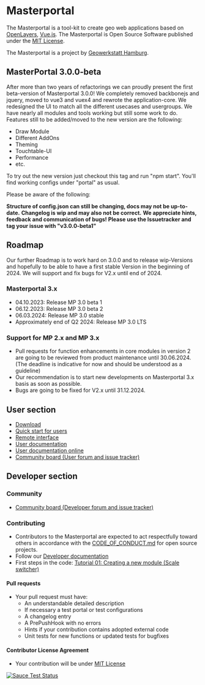 # Masterportal

The Masterportal is a tool-kit to create geo web applications based on [OpenLayers](https://openlayers.org), [Vue.js](https://vuejs.org/). The Masterportal is Open Source Software published under the [MIT License](https://bitbucket.org/geowerkstatt-hamburg/masterportal/src/dev/License.txt).

The Masterportal is a project by [Geowerkstatt Hamburg](https://www.hamburg.de/geowerkstatt/).

## MasterPortal 3.0.0-beta

After more than two years of refactorings we can proudly present the first beta-version of Masterportal 3.0.0! We completely removed backbonejs and jquery, moved to vue3 and vuex4 and rewrote the application-core. We redesigned the UI to match all the different usecases and usergroups. We have nearly all modules and tools working but still
some work to do. Features still to be added/moved to the new version are the following:

* Draw Module
* Different AddOns
* Theming
* Touchtable-UI
* Performance
* etc.

To try out the new version just checkout this tag and run "npm start". You'll find working configs under "portal" as usual.

Please be aware of the following:

**Structure of config.json can still be changing, docs may not be up-to-date.**
**Changelog is wip and may also not be correct.**
**We appreciate hints, feedback and communication of bugs! Please use the Issuetracker and tag your issue with "v3.0.0-beta1"**

## Roadmap
Our further Roadmap is to work hard on 3.0.0 and to release wip-Versions and hopefully to be able to have a first stable Version in the beginning of 2024. We will support and fix bugs for V2.x until end of 2024.
### Masterportal 3.x
* 04.10.2023: Release MP 3.0 beta 1
* 06.12.2023: Release MP 3.0 beta 2
* 06.03.2024: Release MP 3.0 stable
* Approximately end of Q2 2024: Release MP 3.0 LTS

### Support for MP 2.x and MP 3.x
* Pull requests for function enhancements in core modules in version 2 are going to be reviewed from product maintenance until 30.06.2024. (The deadline is indicative for now and should be understood as a guideline)
* Our recommendation is to start new developments on Masterportal 3.x basis as soon as possible.
* Bugs are going to be fixed for V2.x until 31.12.2024.

## User section

* [Download](https://bitbucket.org/geowerkstatt-hamburg/masterportal/downloads/)
* [Quick start for users](https://bitbucket.org/geowerkstatt-hamburg/masterportal/src/dev/doc/setup.md)
* [Remote interface](https://bitbucket.org/geowerkstatt-hamburg/masterportal/src/dev/doc/remoteInterface.md)
* [User documentation](https://bitbucket.org/geowerkstatt-hamburg/masterportal/src/dev/doc/doc.md)
* [User documentation online](https://www.masterportal.org/dokumentation.html)
* [Community board (User forum and issue tracker)](https://trello.com/c/qajdXkMa/110-willkommen)

## Developer section
### Community
* [Community board (Developer forum and issue tracker)](https://trello.com/c/qajdXkMa/110-willkommen)
### Contributing
* Contributors to the Masterportal are expected to act respectfully toward others in accordance with the [CODE_OF_CONDUCT.md](./CODE_OF_CONDUCT.md) for open source projects.
* Follow our [Developer documentation](doc/devdoc.md)
* First steps in the code: [Tutorial 01: Creating a new module (Scale switcher)](https://bitbucket.org/geowerkstatt-hamburg/masterportal/src/dev/doc/vueTutorial.md)

#### Pull requests
* Your pull request must have:
    * An understandable detailed description
    * If necessary a test portal or test configurations
    * A changelog entry
    * A PrePushHook with no errors
    * Hints if your contribution contains adopted external code
    * Unit tests for new functions or updated tests for bugfixes

#### Contributor License Agreement
* Your contribution will be under [MIT License](https://bitbucket.org/geowerkstatt-hamburg/masterportal/raw/5e7faf83734509a15438805790d3b434428b35fc/License.txt)


[![Sauce Test Status](https://app.eu-central-1.saucelabs.com/buildstatus/geodatenanwendungen_gv.hamburg.de)](https://app.eu-central-1.saucelabs.com/builds/dfd7abc54af1493091fbeef1b6b48ca6)
